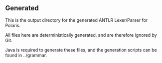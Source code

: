 ## Generated

This is the output directory for the generated ANTLR Lexer/Parser for Polaris.

All files here are deterministically generated, and are therefore ignored by Git.

Java is required to generate these files, and the generation scripts can be found in ../grammar.
